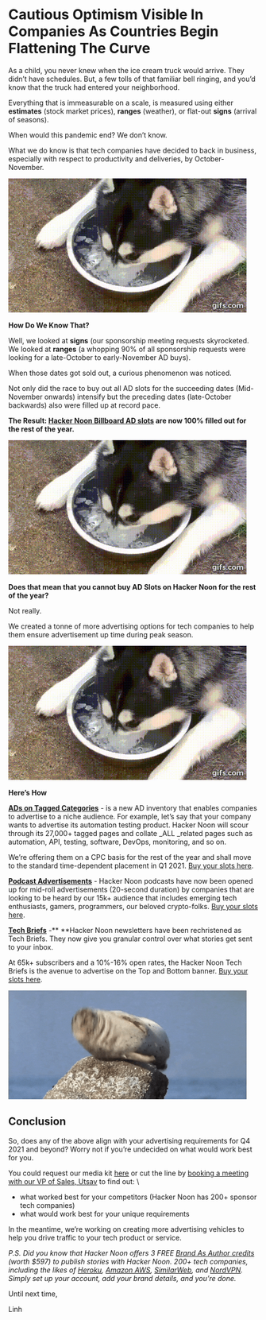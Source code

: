# Cautious Optimism Visible In Companies As Countries Begin Flattening The Curve

As a child, you never knew when the ice cream truck would arrive. They didn’t have schedules. But, a few tolls of that familiar bell ringing, and you’d know that the truck had entered your neighborhood.

Everything that is immeasurable on a scale, is measured using either **estimates** (stock market prices), **ranges** (weather), or flat-out **signs** (arrival of seasons).

When would this pandemic end? We don’t know.

What we do know is that tech companies have decided to back in business, especially with respect to productivity and deliveries, by October-November.


![alt_text](https://github.com/atherdon/newsletters/blob/master/archive/img/memes/october/4/3.gif "image_tooltip")


**How Do We Know That?**

Well, we looked at **signs** (our sponsorship meeting requests skyrocketed. We looked at **ranges** (a whopping 90% of all sponsorship requests were looking for a late-October to early-November AD buys).

When those dates got sold out, a curious phenomenon was noticed.

Not only did the race to buy out all AD slots for the succeeding dates (Mid-November onwards) intensify but the preceding dates (late-October backwards) also were filled up at record pace.

**The Result: [Hacker Noon Billboard AD slots](https://sponsor.hackernoon.com/billboard) are now 100% filled out for the rest of the year.**


![alt_text](https://github.com/atherdon/newsletters/blob/master/archive/img/memes/october/4/3.gif "image_tooltip")


**Does that mean that you cannot buy AD Slots on Hacker Noon for the rest of the year?**

Not really.

We created a tonne of more advertising options for tech companies to help them ensure advertisement up time during peak season.


![alt_text](https://github.com/atherdon/newsletters/blob/master/archive/img/memes/october/4/3.gif "image_tooltip")


**Here’s How**

**<span style="text-decoration:underline;">ADs on Tagged Categories</span>** - is a new AD inventory that enables companies to advertise to a niche audience. For example, let’s say that your company wants to advertise its automation testing product. Hacker Noon will scour through its 27,000+ tagged pages and collate _ALL _related pages such as automation, API, testing, software, DevOps, monitoring, and so on.

We’re offering them on a CPC basis for the rest of the year and shall move to the standard time-dependent placement in Q1 2021. [Buy your slots here](https://sponsor.hackernoon.com/ad-by-tag).

**<span style="text-decoration:underline;">Podcast Advertisements</span>** - Hacker Noon podcasts have now been opened up for mid-roll advertisements (20-second duration) by companies that are looking to be heard by our 15k+ audience that includes emerging tech enthusiasts, gamers, programmers, our beloved crypto-folks. [Buy your slots here](https://sponsorships.paperform.co/).

**<span style="text-decoration:underline;">Tech Briefs</span>** -** **Hacker Noon newsletters have been rechristened as Tech Briefs. They now give you granular control over what stories get sent to your inbox.

At 65k+ subscribers and a 10%-16% open rates, the Hacker Noon Tech Briefs is the avenue to advertise on the Top and Bottom banner. [Buy your slots here](https://sponsorships.paperform.co/).


![alt_text](https://raw.githubusercontent.com/atherdon/newsletters/master/archive/img/memes/october/6/3.gif "image_tooltip")



## Conclusion

So, does any of the above align with your advertising requirements for Q4 2021 and beyond? Worry not if you’re undecided on what would work best for you.

You could request our media kit [here](https://sponsor.hackernoon.com/) or cut the line by [booking a meeting with our VP of Sales, Utsav](https://hackernoon.engagebay.com/appointment/Utsav) to find out: \




*   what worked best for your competitors (Hacker Noon has 200+ sponsor tech companies)
*   what would work best for your unique requirements

In the meantime, we’re working on creating more advertising vehicles to help you drive traffic to your tech product or service.

_P.S. Did you know that Hacker Noon offers 3 FREE [Brand As Author credits](https://sponsor.hackernoon.com/brand-as-author) (worth $597) to publish stories with Hacker Noon. 200+ tech companies, including the likes of [Heroku](https://hackernoon.com/u/heroku), [Amazon AWS](https://hackernoon.com/u/AWS), [SimilarWeb](https://hackernoon.com/u/SimilarWeb), and [NordVPN](https://hackernoon.com/u/nordvpn). Simply set up your account, add your brand details, and you’re done._

Until next time,

Linh
